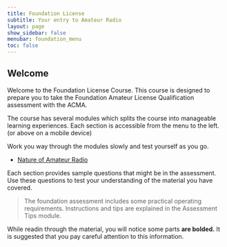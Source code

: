 ```yaml
---
title: Foundation License 
subtitle: Your entry to Amateur Radio
layout: page
show_sidebar: false
menubar: foundation_menu
toc: false
---
```


## Welcome

Welcome to the Foundation License Course. This course is designed to prepare you to take the Foundation Amateur License Qualification assessment with the ACMA.

The course has several modules which splits the course into manageable learning experiences. Each section is accessible from the menu to the left. (or above on a mobile device)

Work you way through the modules slowly and test yourself as you go.

- [Nature of Amateur Radio](./modules/Nature_of_AR/nature_of_ar)

Each section provides sample questions that might be in the assessment. Use these questions to test your understanding of the material you have covered.

>The foundation assessment includes some practical operating requirements.  Instructions and tips are explained in the Assessment Tips module.

While readin through the material, you will notice some parts **are bolded.** It is suggested that you pay careful attention to this information.
